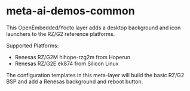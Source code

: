 # meta-ai-demos-common
This OpenEmbedded/Yocto layer adds a desktop background and icon launchers to
the RZ/G2 reference platforms.

Supported Platforms:
- Renesas RZ/G2M hihope-rzg2m from Hoperun
- Renesas RZ/G2E ek874 from Silicon Linux

The configuration templates in this meta-layer will build the basic RZ/G2 BSP
and add a Renesas background and reboot button.
